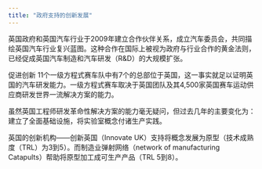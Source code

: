 ```yaml
---
title: "政府支持的创新发展"
---
```


英国政府和英国汽车行业于2009年建立合作伙伴关系，成立汽车委员会，共同描绘英国汽车行业复兴蓝图。这种合作在国际上被视为政府与行业合作的黄金法则，已经促成英国汽车制造和汽车研发（R&D）的大规模扩张。

促进创新
11个一级方程式赛车队中有7个的总部位于英国，这一事实就足以证明英国的汽车研发能力。一级方程式赛车取决于英国团队及其4,500家英国赛车运动供应商研发世界一流解决方案的能力。

虽然英国工程师研发革命性解决方案的能力毫无疑问，但过去几年的主要变化为：建立了全面基础设施，将实验室概念付诸生产实践。

英国的创新机构——创新英国（Innovate UK）支持将概念发展为原型（技术成熟度（TRL）为3到5）。而制造业弹射网络（network of manufacturing Catapults）帮助将原型加工成可生产产品（TRL 5到8）。
